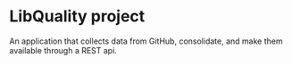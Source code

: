 # LibQuality project

An application that collects data from GitHub, consolidate, and make them available through a REST api.
